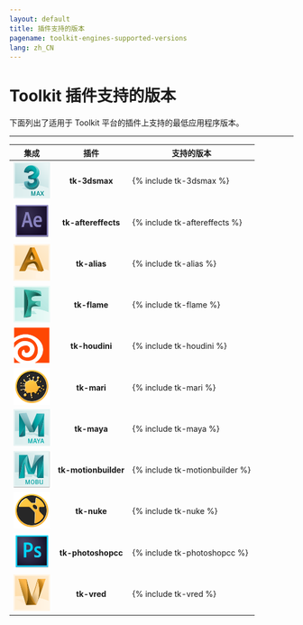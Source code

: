 ```yaml
---
layout: default
title: 插件支持的版本
pagename: toolkit-engines-supported-versions
lang: zh_CN
---
```


# Toolkit 插件支持的版本

下面列出了适用于 Toolkit 平台的插件上支持的最低应用程序版本。

----------

| 集成 | 插件 | 支持的版本 |
|:-----------:|:------:| ----------- |
| <img src="./images/engines/3ds_max_icon_256.png" alt="tk-3dsmax" width="65"/> | **tk-3dsmax** | {% include tk-3dsmax %} |
| <img src="./images/engines/AE_icon_256.png" alt="tk-aftereffects" width="65"/> | **tk-aftereffects** | {% include tk-aftereffects %} |
| <img src="./images/engines/alias_icon_256.png" alt="tk-alias" width="65"/> | **tk-alias** | {% include tk-alias %} |
| <img src="./images/engines/flame_icon_256.png" alt="tk-flame" width="65"/> | **tk-flame** | {% include tk-flame %} |
| <img src="./images/engines/houdini_icon_256.png" alt="tk-houdini" width="65"/> | **tk-houdini** | {% include tk-houdini %} |
| <img src="./images/engines/mari_icon_256.png" alt="tk-mari" width="65"/> | **tk-mari** | {% include tk-mari %} |
| <img src="./images/engines/maya_icon_256.png" alt="tk-maya" width="65"/> | **tk-maya** | {% include tk-maya %} |
| <img src="./images/engines/mobu_icon_256.png" alt="tk-motionbuilder" width="65"/> | **tk-motionbuilder** | {% include tk-motionbuilder %} |
| <img src="./images/engines/nuke_icon_256.png" alt="tk-nuke" width="65"/> | **tk-nuke** | {% include tk-nuke %} |
| <img src="./images/engines/photoshop_icon_256.png" alt="tk-photoshopcc" width="65"/> | **tk-photoshopcc** | {% include tk-photoshopcc %} |
| <img src="./images/engines/vred_icon_256.png" alt="tk-vred" width="65"/> | **tk-vred** | {% include tk-vred %} |
